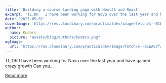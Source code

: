 ```yaml
---
title: 'Building a course landing page with NextJS and React'
excerpt: 'TL;DR   I have been working for Novu over the last year and have gained crazy growth Can you...'
date: '2023-05-02'
coverImage: 'https://res.cloudinary.com/practicaldev/image/fetch/s--01WA67fZ--/c_imagga_scale,f_auto,fl_progressive,h_420,q_auto,w_1000/https://dev-to-uploads.s3.amazonaws.com/uploads/articles/uq67o04r66lmvpv0kaod.png'
author:
  name: Koders
  picture: "assets/blog/authors/koders.png"
ogImage:
  url: 'https://res.cloudinary.com/practicaldev/image/fetch/s--01WA67fZ--/c_imagga_scale,f_auto,fl_progressive,h_420,q_auto,w_1000/https://dev-to-uploads.s3.amazonaws.com/uploads/articles/uq67o04r66lmvpv0kaod.png'
---
```


TL;DR   I have been working for Novu over the last year and have gained crazy growth Can you...

[Read more](https://dev.to/github20k/building-a-course-landing-page-with-nextjs-and-react-56kc)
